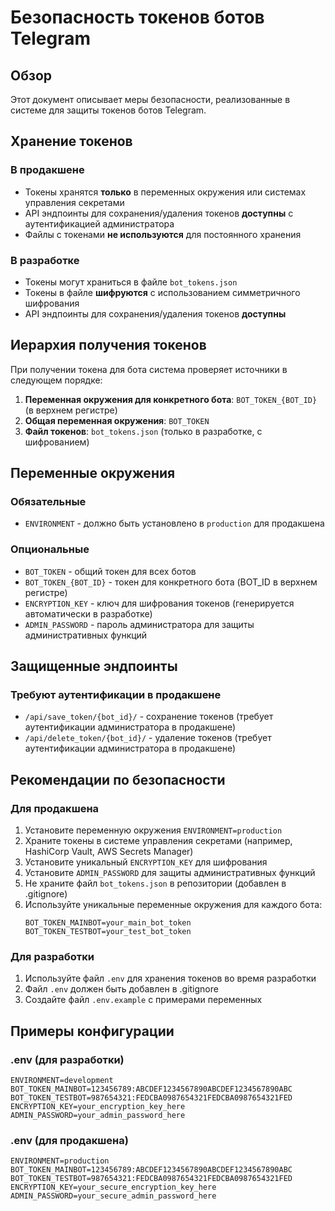 # Безопасность токенов ботов Telegram

## Обзор

Этот документ описывает меры безопасности, реализованные в системе для защиты токенов ботов Telegram.

## Хранение токенов

### В продакшене
- Токены хранятся **только** в переменных окружения или системах управления секретами
- API эндпоинты для сохранения/удаления токенов **доступны** с аутентификацией администратора
- Файлы с токенами **не используются** для постоянного хранения

### В разработке
- Токены могут храниться в файле `bot_tokens.json`
- Токены в файле **шифруются** с использованием симметричного шифрования
- API эндпоинты для сохранения/удаления токенов **доступны**

## Иерархия получения токенов

При получении токена для бота система проверяет источники в следующем порядке:

1. **Переменная окружения для конкретного бота**: `BOT_TOKEN_{BOT_ID}` (в верхнем регистре)
2. **Общая переменная окружения**: `BOT_TOKEN`
3. **Файл токенов**: `bot_tokens.json` (только в разработке, с шифрованием)

## Переменные окружения

### Обязательные
- `ENVIRONMENT` - должно быть установлено в `production` для продакшена

### Опциональные
- `BOT_TOKEN` - общий токен для всех ботов
- `BOT_TOKEN_{BOT_ID}` - токен для конкретного бота (BOT_ID в верхнем регистре)
- `ENCRYPTION_KEY` - ключ для шифрования токенов (генерируется автоматически в разработке)
- `ADMIN_PASSWORD` - пароль администратора для защиты административных функций

## Защищенные эндпоинты

### Требуют аутентификации в продакшене
- `/api/save_token/{bot_id}/` - сохранение токенов (требует аутентификации администратора в продакшене)
- `/api/delete_token/{bot_id}/` - удаление токенов (требует аутентификации администратора в продакшене)

## Рекомендации по безопасности

### Для продакшена
1. Установите переменную окружения `ENVIRONMENT=production`
2. Храните токены в системе управления секретами (например, HashiCorp Vault, AWS Secrets Manager)
3. Установите уникальный `ENCRYPTION_KEY` для шифрования
4. Установите `ADMIN_PASSWORD` для защиты административных функций
5. Не храните файл `bot_tokens.json` в репозитории (добавлен в .gitignore)
6. Используйте уникальные переменные окружения для каждого бота:
   ```
   BOT_TOKEN_MAINBOT=your_main_bot_token
   BOT_TOKEN_TESTBOT=your_test_bot_token
   ```

### Для разработки
1. Используйте файл `.env` для хранения токенов во время разработки
2. Файл `.env` должен быть добавлен в .gitignore
3. Создайте файл `.env.example` с примерами переменных

## Примеры конфигурации

### .env (для разработки)
```env
ENVIRONMENT=development
BOT_TOKEN_MAINBOT=123456789:ABCDEF1234567890ABCDEF1234567890ABC
BOT_TOKEN_TESTBOT=987654321:FEDCBA0987654321FEDCBA0987654321FED
ENCRYPTION_KEY=your_encryption_key_here
ADMIN_PASSWORD=your_admin_password_here
```

### .env (для продакшена)
```env
ENVIRONMENT=production
BOT_TOKEN_MAINBOT=123456789:ABCDEF1234567890ABCDEF1234567890ABC
BOT_TOKEN_TESTBOT=987654321:FEDCBA0987654321FEDCBA0987654321FED
ENCRYPTION_KEY=your_secure_encryption_key_here
ADMIN_PASSWORD=your_secure_admin_password_here
```